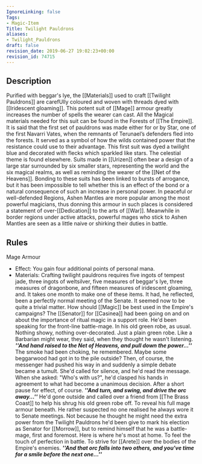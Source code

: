 ```yaml
---
IgnoreLinking: false
Tags:
- Magic-Item
Title: Twilight Pauldrons
aliases:
- Twilight_Pauldrons
draft: false
revision_date: 2019-06-27 19:02:23+00:00
revision_id: 74715
---
```


## Description
Purified with beggar's lye, the [[Materials]] used to craft [[Twilight Pauldrons]] are carefUlly coloured and woven with threads dyed with [[Iridescent gloaming]]. This potent suit of [[Mage]] armour greatly increases the number of spells the wearer can cast.
All the Magical materials needed for this suit can be found in the Forests of [[The Empire]]. It is said that the first set of pauldrons was made either for or by Star, one of the first Navarri Vates, when the remnants of Terunael’s defenders fled into the forests. It served as a symbol of how the wilds contained power that the resistance could use to their advantage. This first suit was dyed a twilight blue and decorated with flecks which sparkled like stars. The celestial theme is found elsewhere. Suits made in [[Urizen]] often bear a design of a large star surrounded by six smaller stars, representing the world and the six magical realms, as well as reminding the wearer of the [[Net of the Heavens]].
Bonding to these suits has been linked to bursts of arrogance, but it has been impossible to tell whether this is an effect of the bond or a natural consequence of such an increase in personal power. In peaceful or well-defended Regions, Ashen Mantles are more popular among the most powerful magicians, thus donning this armour in such places is considered a statement of over-[[Dedication]] to the arts of [[War]]. Meanwhile in border regions under active attacks, powerful mages who stick to Ashen Mantles are seen as a little naive or shirking their duties in battle.
## Rules
Mage Armour
* Effect: You gain four additional points of personal mana.
* Materials: Crafting twilight pauldrons requires five ingots of tempest jade, three ingots of weltsilver,  five measures of beggar's lye, three measures of dragonbone, and fifteen measures of iridescent gloaming,   and. It takes one month to make one of these items.
It had, he reflected, been a perfectly normal meeting of the Senate. It seemed now to be quite a trivial matter. How should [[Magic]] be best used in the Empire's campaigns? The [[Senator]] for [[Casinea]] had been going on and on about the importance of ritual magic in a support role. 
He'd been speaking for the front-line battle-mage. In his old green robe, as usual. Nothing showy, nothing over-decorated. Just a plain green robe. Like a Barbarian might wear, they said, when they thought he wasn't listening. 
***''And hand raised to the Net of Heavens, and pull down the power...''***
The smoke had been choking, he remembered.  Maybe some beggarwood had got in to the pile outside? Then, of course, the messenger had pushed his way in and suddenly a simple debate became a tumult. She'd called for silence, and he'd read the message. When she asked: "Who's with us?", he'd clasped his hands in agreement to what had become a unanimous decision. After a short pause for effect, of course.
***''And turn, and swing, and drive the orc away...''***
He'd gone outside and called over a  friend from [[The Brass Coast]] to help his shrug his old green robe off. To reveal his full mage armour beneath. He rather suspected no one realised he always wore it to Senate meetings. Not because he thought he might need the extra power from the Twilight Pauldrons he'd been give to mark his election as Senator for [[Morrow]], but to remind himself that he was a battle-mage, first and foremost. 
Here is where he's most at home. To feel the touch of perfection in battle. To strive for [[Arete]] over the bodies of the Empire's enemies.
***''And that orc falls into two others, and you've time for a smile before the next one...''***